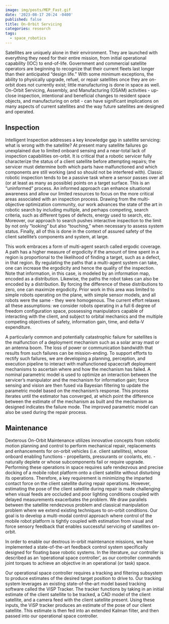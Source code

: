 ```yaml
---
image: img/posts/MEP_Fast.gif
date: '2023-08-17 20:24 -0400'
published: false
title: On-Orbit Servicing
categories: research
tags:
  - space_robotics
---
```

Satellites are uniquely alone in their environment. They are launched with everything they need for their entire mission, from initial operational capability (IOC) to end-of-life. Government and commercial satellite operators are beginning to recognize that their current fleets last longer than their anticipated “design life.” With some minimum exceptions, the ability to physically upgrade, refuel, or repair satellites once they are on-orbit does not currently exist; little manufacturing is done in space as well. On-Orbit Servicing, Assembly, and Manufacturing (OSAM) activities - up-close inspection, intentional and beneficial changes to resident space objects, and manufacturing on orbit - can have significant implications on many aspects of current satellites and the way future satellites are designed and operated.


## Inspection
Intelligent Inspection addresses a key knowledge gap in satellite servicing: what is wrong with the satellite? At present many satellite failures go unexplained due to limited onboard sensing and a near-total lack of inspection capabilities on-orbit. It is critical that a robotic servicer fully characterize the status of a client satellite before attempting repairs; the servicer must determine both which parts have malfunctioned and which components are still working (and so should not be interfered with). Classic robotic inspection tends to be a passive task where a sensor passes over all (or at least as many as possible) points on a target surface. This is an “uninformed” process. An informed approach can enhance situational awareness and allow our limited resources to focus on the more critical areas associated with an inspection process. Drawing from the multi-objective optimization community, our work advances the state of the art in robotic search by including multiple, and perhaps competing, search criteria, such as different types of defects, energy used to search, etc. Moreover, our approach to search pushes interactive inspection to the limit by not only “looking” but also “touching,” when necessary to assess system status. Finally, all of this is done in the context of assured safety of the client satellite’s components and system, at large.

This work embraces a form of multi-agent search called ergodic coverage. A path has a higher measure of ergodicity if the amount of time spent in a region is proportional to the likelihood of finding a target, such as a defect, in that region. By regulating the paths that a multi-agent system can take, one can increase the ergodicity and hence the quality of the inspection. Note that information, in this case, is modeled by an information map, encoded as a distribution. Likewise, the paths the robot takes can also be encoded by a distribution. By forcing the difference of these distributions to zero, one can maximize ergodicity. Prior work in this area was limited to simple robots operating on the plane, with simple sensor models, and all robots were the same - they were homogenous. The current effort relaxes all these assumptions: we consider robots operating in a full 6 degree of freedom configuration space, possessing manipulators capable of interacting with the client, and subject to orbital mechanics and the multiple competing objectives of safety, information gain, time, and delta-V expenditure.

A particularly common and potentially catastrophic failure for satellites is the malfunction of a deployment mechanism such as a solar array mast or an antenna boom. The loss of power or communication bandwidth that results from such failures can be mission-ending. To support efforts to rectify such failures, we are developing a planning, perception, and execution pipeline to interact with malfunctioned spacecraft deployment mechanisms to ascertain where and how the mechanism has failed. A nominal parametric model is used to optimize an interaction between the servicer’s manipulator and the mechanism for information gain; force sensing and vision are then fused via Bayesian filtering to update the parametric model based on the mechanism’s response. This process iterates until the estimator has converged, at which point the difference between the estimate of the mechanism as built and the mechanism as designed indicates the failure mode. The improved parametric model can also be used during the repair process.

## Maintenance
Dexterous On-Orbit Maintenance utilizes innovative concepts from robotic motion planning and control to perform mechanical repair, replacements and enhancements for on-orbit vehicles (i.e. client satellites), whose onboard enabling functions - propellants, pressurants or coolants, etc. - naturally deplete or whose subcomponents fail or require upgrade. Performing these operations in space requires safe rendezvous and precise docking of a mobile robot platform onto a client satellite without disturbing its operations. Therefore, a key requirement is minimizing the imparted contact force on the client satellite during repair operations. However, estimating the pose of the client satellite during repair is made challenging when visual feeds are occluded and poor lighting conditions coupled with delayed measurements exacerbates the problem. We draw parallels between the satellite rendezvous problem and classical manipulation problem where we extend existing techniques to on-orbit conditions. Our goal is to develop a multi-modal control approach where control of the mobile robot platform is tightly coupled with estimation from visual and force sensory feedback that enables successful servicing of satellites on-orbit.

In order to enable our dextrous in-orbit maintenance missions, we have implemented a state-of-the-art feedback control system specifically designed for floating base robotic systems. In the literature, our controller is described as an ‘operational space controller’, as our controller commands joint torques to achieve an objective in an operational (or task) space. 

Our operational space controller requires a tracking and filtering subsystem to produce estimates of the desired target position to drive to. Our tracking system leverages an existing state-of-the-art model based tracking software called the ViSP Tracker. The tracker functions by taking in an initial estimate of the client satellite to be tracked, a CAD model of the client satellite, and a camera feed with the client satellite present. Using these inputs, the ViSP tracker produces an estimate of the pose of our client satellite. This estimate is then fed into an extended Kalman filter, and then passed into our operational space controller.  
